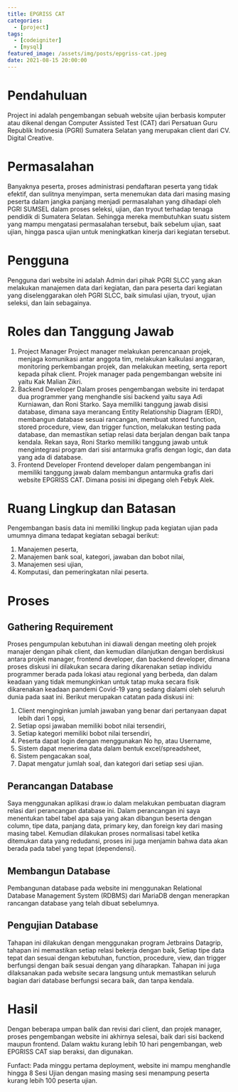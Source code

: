 ```yaml
---
title: EPGRISS CAT
categories:
  - [project]
tags:
  - [codeigniter]
  - [mysql]
featured_image: /assets/img/posts/epgriss-cat.jpeg
date: 2021-08-15 20:00:00
---
```


# Pendahuluan

Project ini adalah pengembangan sebuah website ujian berbasis komputer atau dikenal dengan Computer Assisted Test (CAT) dari Persatuan Guru Republik Indonesia (PGRI) Sumatera Selatan yang merupakan client dari CV. Digital Creative.

# Permasalahan

Banyaknya peserta, proses administrasi pendaftaran peserta yang tidak efektif, dan sulitnya menyimpan, serta menemukan data dari masing masing peserta dalam jangka panjang menjadi permasalahan yang dihadapi oleh PGRI SUMSEL dalam proses seleksi, ujian, dan tryout terhadap tenaga pendidik di Sumatera Selatan. Sehingga mereka membutuhkan suatu sistem yang mampu mengatasi permasalahan tersebut, baik sebelum ujian, saat ujian, hingga pasca ujian untuk meningkatkan kinerja dari kegiatan tersebut.

# Pengguna

Pengguna dari website ini adalah Admin dari pihak PGRI SLCC yang akan melakukan manajemen data dari kegiatan, dan para peserta dari kegiatan yang diselenggarakan oleh PGRI SLCC, baik simulasi ujian, tryout, ujian seleksi, dan lain sebagainya.

# Roles dan Tanggung Jawab

1. Project Manager
   Project manager melakukan perencanaan projek, menjaga komunikasi antar anggota tim, melakukan kalkulasi anggaran, monitoring perkembangan projek, dan melakukan meeting, serta report kepada pihak client. Projek manager pada pengembangan website ini yaitu Kak Malian Zikri.
2. Backend Developer
   Dalam proses pengembangan website ini terdapat dua programmer yang menghandle sisi backend yaitu saya Adi Kurniawan, dan Roni Starko. Saya memiliki tanggung jawab disisi database, dimana saya merancang Entity Relationship Diagram (ERD), membangun database sesuai rancangan, membuat stored function, stored procedure, view, dan trigger function, melakukan testing pada database, dan memastikan setiap relasi data berjalan dengan baik tanpa kendala. Rekan saya, Roni Starko memiliki tanggung jawab untuk mengintegrasi program dari sisi antarmuka grafis dengan logic, dan data yang ada di database.
3. Frontend Developer
   Frontend developer dalam pengembangan ini memiliki tanggung jawab dalam membangun antarmuka grafis dari website EPGRISS CAT. Dimana posisi ini dipegang oleh Febyk Alek.

# Ruang Lingkup dan Batasan

Pengembangan basis data ini memiliki lingkup pada kegiatan ujian pada umumnya dimana tedapat kegiatan sebagai berikut:

1. Manajemen peserta,
2. Manajemen bank soal, kategori, jawaban dan bobot nilai,
3. Manajemen sesi ujian,
4. Komputasi, dan pemeringkatan nilai peserta.

# Proses

## Gathering Requirement

Proses pengumpulan kebutuhan ini diawali dengan meeting oleh projek manajer dengan pihak client, dan kemudian dilanjutkan dengan berdiskusi antara projek manager, frontend developer, dan backend developer, dimana proses diskusi ini dilakukan secara daring dikarenakan setiap individu programmer berada pada lokasi atau regional yang berbeda, dan dalam keadaan yang tidak memungkinkan untuk tatap muka secara fisik dikarenakan keadaan pandemi Covid-19 yang sedang dialami oleh seluruh dunia pada saat ini. Berikut merupakan catatan pada diskusi ini:

1. Client menginginkan jumlah jawaban yang benar dari pertanyaan dapat lebih dari 1 opsi,
2. Setiap opsi jawaban memiliki bobot nilai tersendiri,
3. Setiap kategori memiliki bobot nilai tersendiri,
4. Peserta dapat login dengan menggunakan No hp, atau Username,
5. Sistem dapat menerima data dalam bentuk excel/spreadsheet,
6. Sistem pengacakan soal,
7. Dapat mengatur jumlah soal, dan kategori dari setiap sesi ujian.

## Perancangan Database

Saya menggunakan aplikasi draw.io dalam melakukan pembuatan diagram relasi dari perancangan database ini. Dalam perancangan ini saya menentukan tabel tabel apa saja yang akan dibangun beserta dengan column, tipe data, panjang data, primary key, dan foreign key dari masing masing tabel. Kemudian dilakukan proses normalisasi tabel ketika ditemukan data yang redudansi, proses ini juga menjamin bahwa data akan berada pada tabel yang tepat (dependensi).

## Membangun Database

Pembangunan database pada website ini menggunakan Relational Database Management System (RDBMS) dari MariaDB dengan menerapkan rancangan database yang telah dibuat sebelumnya.

## Pengujian Database

Tahapan ini dilakukan dengan menggunakan program Jetbrains Datagrip, tahapan ini memastikan setiap relasi bekerja dengan baik, Setiap tipe data tepat dan sesuai dengan kebutuhan, function, procedure, view, dan trigger berfungsi dengan baik sesuai dengan yang diharapkan. Tahapan ini juga dilaksanakan pada website secara langsung untuk memastikan seluruh bagian dari database berfungsi secara baik, dan tanpa kendala.

# Hasil

Dengan beberapa umpan balik dan revisi dari client, dan projek manager, proses pengembangan website ini akhirnya selesai, baik dari sisi backend maupun frontend. Dalam waktu kurang lebih 10 hari pengembangan, web EPGRISS CAT siap beraksi, dan digunakan.

Funfact: Pada minggu pertama deployment, website ini mampu menghandle hingga 8 Sesi Ujian dengan masing masing sesi menampung peserta kurang lebih 100 peserta ujian.
